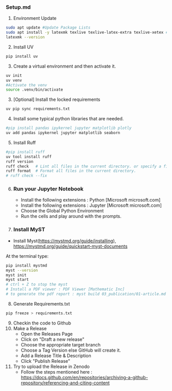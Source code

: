 ### Setup.md

1. Environment Update
```bash
sudo apt update #Update Package Lists
sudo apt install -y latexmk texlive texlive-latex-extra texlive-xetex #Install latexmk and TeX Live for Myst
latexmk --version
```

2. Install UV
```bash
pip install uv
```
3. Create a virtual environment and then activate it.
```bash
uv init
uv venv
#Activate the venv
source .venv/bin/activate
```
3. [Optional] Install the locked requirements
 ```bash
uv pip sync requirements.txt
```      
4. Install some typical python libraries that are needed.
 ```bash
 #pip install pandas ipykernel jupyter matplotlib plotly 
 uv add pandas ipykernel jupyter matplotlib seaborn
```
5. Install Ruff
```bash
#pip install ruff
uv tool install ruff
ruff version
ruff check   # Lint all files in the current directory. or specify a file name to check for that file.
ruff format  # Format all files in the current directory.
# ruff check --fix
```
6. ### Run your Jupyter Notebook
    - Install the following extensions  : Python [Microsoft microsoft.com]
    - Install the following extensions  : Jupyter [Microsoft microsoft.com]   
    - Choose the Global Python Environment 
    - Run the cells and play around with the prompts.

7. ### Install MyST
* Install Myst(https://mystmd.org/guide/installing), https://mystmd.org/guide/quickstart-myst-documents

At the terminal type:  
```bash
pip install mystmd
myst --version
myst init
myst start
# ctrl + Z to stop the myst 
# Install a PDF viewer : PDF Viewer [Mathematic Inc]
# to generate the pdf report : myst build 03_publication/01-article.md --pdf --output 03_publication/01-article.pdf
``` 

8. Generate Requirements.txt 
```bash
pip freeze > requirements.txt
```

9. Checkin the code to Github
10. Make a Release
    - Open the Releases Page
    - Click on "Draft a new release"
    - Choose the appropriate target branch
    - Choose a Tag Version else GitHub will create it.
    - Add a Release Title & Description
    - Click "Publish Release"
11. Try to upload the Release in Zenodo
     - Follow the steps mentioned here : https://docs.github.com/en/repositories/archiving-a-github-repository/referencing-and-citing-content

